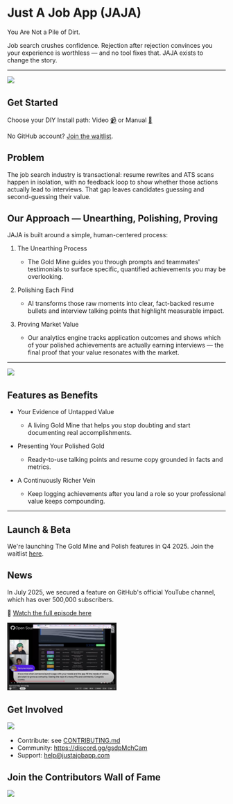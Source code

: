 # Just A Job App (JAJA)

You Are Not a Pile of Dirt.

Job search crushes confidence. Rejection after rejection convinces you your experience is worthless — and no tool fixes that. JAJA exists to change the story.

---
[![](https://img.shields.io/static/v1?label=Sponsor&message=%E2%9D%A4&logo=GitHub&color=%23fe8e86)](https://github.com/sponsors/lnovitz)

## Get Started

Choose your DIY Install path: Video [📹](https://github.com/just-a-job-app/jobseeker-analytics?tab=contributing-ov-file#-video-tutorial-diy-install) or Manual [📖](https://github.com/just-a-job-app/jobseeker-analytics?tab=contributing-ov-file#-written-tutorial-diy-install)

No GitHub account? [Join the waitlist](https://app.formbricks.com/s/cmagfwkuu3f8bug01e340supq).

## Problem

The job search industry is transactional: resume rewrites and ATS scans happen in isolation, with no feedback loop to show whether those actions actually lead to interviews. That gap leaves candidates guessing and second-guessing their value.

## Our Approach — Unearthing, Polishing, Proving

JAJA is built around a simple, human-centered process:

1. The Unearthing Process  
   - The Gold Mine guides you through prompts and teammates' testimonials to surface specific, quantified achievements you may be overlooking.

2. Polishing Each Find  
   - AI transforms those raw moments into clear, fact-backed resume bullets and interview talking points that highlight measurable impact.

3. Proving Market Value  
   - Our analytics engine tracks application outcomes and shows which of your polished achievements are actually earning interviews — the final proof that your value resonates with the market.

---
[![](https://img.shields.io/static/v1?label=Sponsor&message=%E2%9D%A4&logo=GitHub&color=%23fe8e86)](https://github.com/sponsors/lnovitz)


## Features as Benefits

- Your Evidence of Untapped Value  
  - A living Gold Mine that helps you stop doubting and start documenting real accomplishments.

- Presenting Your Polished Gold  
  - Ready-to-use talking points and resume copy grounded in facts and metrics.

- A Continuously Richer Vein  
  - Keep logging achievements after you land a role so your professional value keeps compounding.

---

## Launch & Beta

We're launching The Gold Mine and Polish features in Q4 2025. Join the waitlist [here](https://app.formbricks.com/s/cmagfwkuu3f8bug01e340supq).

## News 

In July 2025, we secured a feature on GitHub's official YouTube channel, which has over 500,000 subscribers.

🎥 [Watch the full episode here](https://youtu.be/sbzKMVaYHZw?list=PL0ZEIUccq0tD_c7gV0lAMXDXl-xK4pxch&t=1260) 


<img width="50%" height="50%" alt="GitHubFeatureYouTube" src="frontend/public/contributors/GitHubFeatureYouTube.png" />


## Get Involved

[![](https://img.shields.io/static/v1?label=Sponsor&message=%E2%9D%A4&logo=GitHub&color=%23fe8e86)](https://github.com/sponsors/lnovitz)

- Contribute: see [CONTRIBUTING.md](https://github.com/just-a-job-app/jobseeker-analytics?tab=contributing-ov-file#welcome-to-do-it-yourself-diy-install)  
- Community: https://discord.gg/gsdpMchCam  
- Support: help@justajobapp.com


## Join the Contributors Wall of Fame

<a href="https://github.com/just-a-job-app/jobseeker-analytics/graphs/contributors">
  <img src="https://contrib.rocks/image?repo=just-a-job-app/jobseeker-analytics" />
</a>
